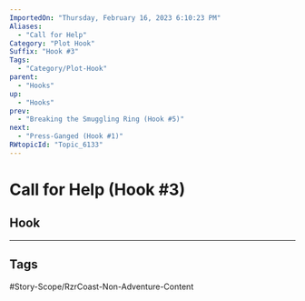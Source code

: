 ```yaml
---
ImportedOn: "Thursday, February 16, 2023 6:10:23 PM"
Aliases:
  - "Call for Help"
Category: "Plot Hook"
Suffix: "Hook #3"
Tags:
  - "Category/Plot-Hook"
parent:
  - "Hooks"
up:
  - "Hooks"
prev:
  - "Breaking the Smuggling Ring (Hook #5)"
next:
  - "Press-Ganged (Hook #1)"
RWtopicId: "Topic_6133"
---
```

# Call for Help (Hook #3)
## Hook

---
## Tags
#Story-Scope/RzrCoast-Non-Adventure-Content

